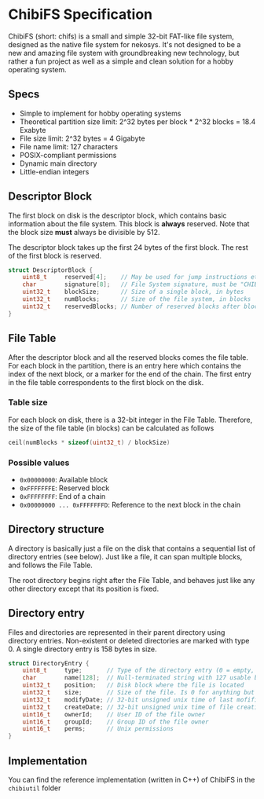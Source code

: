 # ChibiFS Specification
ChibiFS (short: chifs) is a small and simple 32-bit FAT-like file system, designed as the native file system for nekosys. It's not designed to be a new and amazing file system with groundbreaking new technology, but rather a fun project as well as a simple and clean solution for a hobby operating system.

## Specs 

- Simple to implement for hobby operating systems
- Theoretical partition size limit: 2^32 bytes per block * 2^32 blocks = 18.4 Exabyte
- File size limit: 2^32 bytes = 4 Gigabyte
- File name limit: 127 characters
- POSIX-compliant permissions
- Dynamic main directory
- Little-endian integers

## Descriptor Block

The first block on disk is the descriptor block, which contains basic information about the file system. This block is **always** reserved. Note that the block size **must** always be divisible by 512.

The descriptor block takes up the first 24 bytes of the first block. The rest of the first block is reserved.

```c
struct DescriptorBlock {
    uint8_t     reserved[4];    // May be used for jump instructions etc.
    char        signature[8];   // File System signature, must be "CHIBIFS0"
    uint32_t    blockSize;      // Size of a single block, in bytes
    uint32_t    numBlocks;      // Size of the file system, in blocks
    uint32_t    reservedBlocks; // Number of reserved blocks after block 0
}
```

## File Table

After the descriptor block and all the reserved blocks comes the file table. For each block in the partition, there is an entry here which contains the index of the next block, or a marker for the end of the chain. The first entry in the file table correspondents to the first block on the disk.

### Table size

For each block on disk, there is a 32-bit integer in the File Table. Therefore, the size of the file table (in blocks) can be calculated as follows

```c
ceil(numBlocks * sizeof(uint32_t) / blockSize)
```

### Possible values

- `0x00000000`: Available block
- `0xFFFFFFFE`: Reserved block
- `0xFFFFFFFF`: End of a chain
- `0x00000000 ... 0xFFFFFFFD`: Reference to the next block in the chain

## Directory structure

A directory is basically just a file on the disk that contains a sequential list of directory entries (see below). Just like a file, it can span multiple blocks, and follows the File Table.

The root directory begins right after the File Table, and behaves just like any other directory except that its position is fixed.

## Directory entry

Files and directories are represented in their parent directory using directory entries. Non-existent or deleted directories are marked with type 0. A single directory entry is 158 bytes in size.

```c
struct DirectoryEntry {
    uint8_t     type;       // Type of the directory entry (0 = empty, 1 = file, 2 = dir)
    char        name[128];  // Null-terminated string with 127 usable bytes
    uint32_t    position;   // Disk block where the file is located
    uint32_t    size;       // Size of the file. Is 0 for anything but type #1
    uint32_t    modifyDate; // 32-bit unsigned unix time of last mofification
    uint32_t    createDate; // 32-bit unsigned unix time of file creation
    uint16_t    ownerId;    // User ID of the file owner
    uint16_t    groupId;    // Group ID of the file owner
    uint16_t	perms;      // Unix permissions
}
```

## Implementation

You can find the reference implementation (written in C++) of ChibiFS in the `chibiutil` folder
